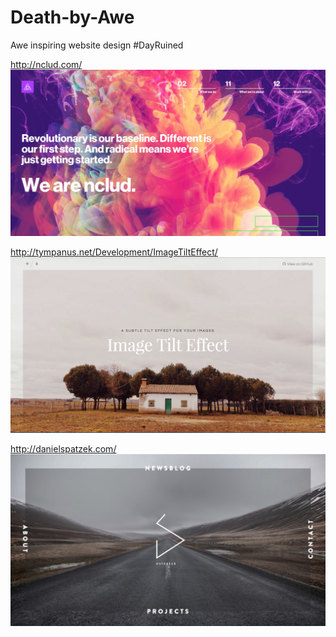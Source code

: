 # Death-by-Awe
Awe inspiring website design #DayRuined


http://nclud.com/
![](https://github.com/KoltonG/Death-by-Awe/blob/master/img/nclud.com.jpg)

http://tympanus.net/Development/ImageTiltEffect/
![](https://github.com/KoltonG/Death-by-Awe/blob/master/img/tympanus.net:Development:ImageTiltEffect.png)

http://danielspatzek.com/
![](https://github.com/KoltonG/Death-by-Awe/blob/master/img/danielspatzek.com.png)